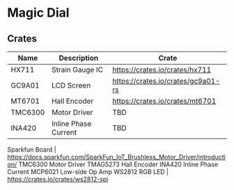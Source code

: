 # Magic Dial


## Crates
| Name | Description | Crate |
| - | - | - |
| HX711 | Strain Gauge IC | https://crates.io/crates/hx711 |
| GC9A01 | LCD Screen | https://crates.io/crates/gc9a01-rs |
| MT6701 | Hall Encoder | https://crates.io/crates/mt6701 |
| TMC6300 | Motor Driver | TBD |
| INA420 | Inline Phase Current | TBD |

Sparkfun Board | https://docs.sparkfun.com/SparkFun_IoT_Brushless_Motor_Driver/introduction/
TMC6300 Motor Driver
TMAG5273 Hall Encoder
INA420 Inline Phase Current
MCP6021 Low-side Op Amp
WS2812 RGB LED | https://crates.io/crates/ws2812-spi
